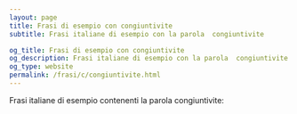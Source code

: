 ```yaml
---
layout: page
title: Frasi di esempio con congiuntivite 
subtitle: Frasi italiane di esempio con la parola  congiuntivite

og_title: Frasi di esempio con congiuntivite 
og_description: Frasi italiane di esempio con la parola  congiuntivite
og_type: website
permalink: /frasi/c/congiuntivite.html
---
```


Frasi italiane di esempio contenenti la parola congiuntivite:



